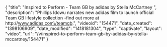 {
    "title": "Inspired to Perform - Team GB by adidas by Stella McCartney ",
    "description": "Phillips Idowu narrates new adidas film to launch official Team GB lifestyle collection -find out more at http:\/\/www.adidas.com\/teamgb.",
    "videoid": "154471",
    "date_created": "1398106909",
    "date_modified": "1418181304",
    "type": "captivate",
    "layout": "video",
    "url": "\/v\/inspired-to-perform-team-gb-by-adidas-by-stella-mccartney\/154471"
}